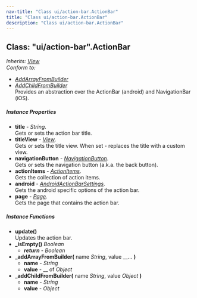 ```yaml
---
nav-title: "Class ui/action-bar.ActionBar"
title: "Class ui/action-bar.ActionBar"
description: "Class ui/action-bar.ActionBar"
---
```

## Class: "ui/action-bar".ActionBar  
_Inherits:_ [_View_](../../ui/core/view/View.md)  
_Conform to:_
 - [_AddArrayFromBuilder_](../../ui/core/view/AddArrayFromBuilder.md)
 - [_AddChildFromBuilder_](../../ui/core/view/AddChildFromBuilder.md)  
Provides an abstraction over the ActionBar (android) and NavigationBar (iOS).

##### Instance Properties
 - **title** - _String_.    
  Gets or sets the action bar title.
 - **titleView** - [_View_](../../ui/core/view/View.md).    
  Gets or sets the title view. When set - replaces the title with a custom view.
 - **navigationButton** - [_NavigationButton_](../../ui/action-bar/NavigationButton.md).    
  Gets or sets the navigation button (a.k.a. the back button).
 - **actionItems** - [_ActionItems_](../../ui/action-bar/ActionItems.md).    
  Gets the collection of action items.
 - **android** - [_AndroidActionBarSettings_](../../ui/action-bar/AndroidActionBarSettings.md).    
  Gets the android specific options of the action bar.
 - **page** - [_Page_](../../ui/page/Page.md).    
  Gets the page that contains the action bar.

##### Instance Functions
 - **update()**  
     Updates the action bar.
 - **_isEmpty()** _Boolean_
   - _**return**_ - _Boolean_
 - **_addArrayFromBuilder(** name _String_, value __... **)**
   - **name** - _String_
   - **value** - __ of _Object_
 - **_addChildFromBuilder(** name _String_, value _Object_ **)**
   - **name** - _String_
   - **value** - _Object_